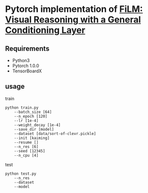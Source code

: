 # Pytorch implementation of [FiLM: Visual Reasoning with a General Conditioning Layer](https://arxiv.org/abs/1709.07871)

## Requirements

- Python3
- Pytorch 1.0.0
- TensorBoardX

## usage

train
```
python train.py 
    --batch_size [64]
    --n_epoch [120]
    --lr [1e-4]
    --weight_decay [1e-4]
    --save_dir [model]
    --dataset [data/sort-of-clevr.pickle]
    --init [kaiming]
    --resume []
    --n_res [6]
    --seed [12345]
    --n_cpu [4]
```

test
```
python test.py
    --n_res
    --dataset
    --model
```